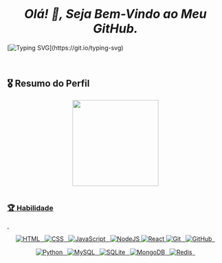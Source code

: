 

*<h1 align="center"> Olá! 👋, Seja Bem-Vindo ao Meu GitHub. </h1>*

[![Typing SVG](https://readme-typing-svg.herokuapp.com?font=Big+Shoulders+Display&size=50&duration=4000&pause=100&color=56B8FF&background=01010100&multiline=true&width=1110&height=200&lines=Focado%2C+determinado%2C+criativo+e+objetivo.+Pretendo+trabalhar+com+pequenas%2C;+medias+e+grandes+empresas+que+desejam+crescer+e+dominar+o+mercado+%2C+;contribuindo++para+seu+crescimento+de+forma+m%C3%BAtua.)](https://git.io/typing-svg)

<div style="display: inline_block"><br>

<h2> 🎖 Resumo do Perfil </h2>

<div align="center">
  <a href="https://github.com/MayconCoutinho">
  <img height="200em" src="https://github-readme-stats.vercel.app/api?username=MayconCoutinho&show_icons=true&theme=react&include_all_commits=true&count_private=true"/>
</div>
  
<div style="display: inline_block"><br>

<h3> 🏆 Habilidade </h3>

&nbsp;

 <div align="center">
 
 ![HTML](https://img.shields.io/badge/HTML5-E34F26?style=for-the-badge&logo=html5&logoColor=ffffff)&ensp;
 ![CSS](https://img.shields.io/badge/CSS-1572B6?style=for-the-badge&logo=css3&logoColor=white)&ensp;
 ![JavaScript](https://img.shields.io/badge/JavaScript-000000?style=for-the-badge&logo=javascript&logoColor=ffff00)&ensp;
 ![NodeJS](https://img.shields.io/badge/node.js-49a249?style=for-the-badge&logo=node.js&logoColor=white)
 ![React](https://img.shields.io/badge/react-%2320232a.svg?style=for-the-badge&logo=react&logoColor=%111111)
 ![Git](https://img.shields.io/badge/GIT-b54e00?style=for-the-badge&logo=git&logoColor=white)&ensp;
 ![GitHub](https://img.shields.io/badge/GitHub-100000?style=for-the-badge&logo=github&logoColor=white)&ensp;
 
 ![Python](https://img.shields.io/badge/Python-14354C?style=for-the-badge&logo=python&logoColor=white)&ensp;
 ![MySQL](https://img.shields.io/badge/MySQL-15406b?style=for-the-badge&logo=mysql&logoColor=white)&ensp;
 ![SQLite](https://img.shields.io/badge/SQLite-07405E?style=for-the-badge&logo=sqlite&logoColor=white)&ensp;
 ![MongoDB](https://img.shields.io/badge/MongoDB-4EA94B?style=for-the-badge&logo=mongodb&logoColor=white)&ensp;
 ![Redis](https://img.shields.io/badge/redis-%23DD0031.svg?style=for-the-badge&logo=redis&logoColor=white)&ensp;
 
 </div>
 
<div style="display: inline_block"><br>
 


  
